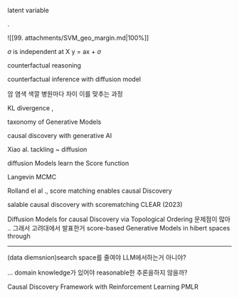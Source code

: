 latent variable


.



![[99. attachments/SVM_geo_margin.md|100%]]


$\sigma$ is independent at X 
y = ax + $\sigma$

counterfactual reasoning 

counterfactual inference with diffusion model 

암 염색 색깔 병원마다  차이 이를 맞추는 과정 

KL divergence , 

taxonomy of Generative Models 

causal discovery with generative AI 

Xiao al. tackling ~ diffusion 


diffusion Models learn the Score function 

Langevin MCMC

Rolland el al ., score matching enables causal Discovery 

salable causal discovery with scorematching CLEAR (2023)

Diffusion Models for causal Discovery via Topological Ordering 
문제점이 많아 .. 그래서 고려대에서 발표한거 
score-based Generative Models in hibert spaces through 

----

 (data diemsnion)search space를 줄여야 LLM에서하는거 아니야?

... domain knowledge가 있어야 reasonable한 추론을하지 않을까? 

Causal Discovery Framework with Reinforcement Learning PMLR
















